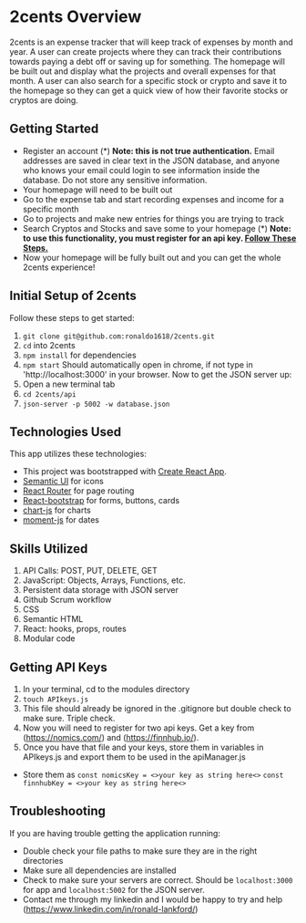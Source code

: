 # 2cents Overview
  2cents is an expense tracker that will keep track of expenses by month and year. A user can create projects where they can track their contributions towards paying a debt off or saving up for something. The homepage will be built out and display what the projects and overall expenses for that month. A user can also search for a specific stock or crypto and save it to the homepage so they can get a quick view of how their favorite stocks or cryptos are doing.

## Getting Started
  * Register an account (*) **Note: this is not true authentication.** Email addresses are saved in clear text in the JSON database, and anyone who knows your email could login to see information inside the database. Do not store any sensitive information.
  * Your homepage will need to be built out
  * Go to the expense tab and start recording expenses and income for a specific month
  * Go to projects and make new entries for things you are trying to track
  * Search Cryptos and Stocks and save some to your homepage (*) **Note: to use this functionality, you must register for an api key. [Follow These Steps.](#Getting-API-Keys)**
  * Now your homepage will be fully built out and you can get the whole 2cents experience!

## Initial Setup of 2cents
  Follow these steps to get started:
  1. `git clone git@github.com:ronaldo1618/2cents.git`
  1. `cd` into 2cents
  1. `npm install` for dependencies
  1. `npm start` Should automatically open in chrome, if not type in 'http://localhost:3000' in your browser.
  Now to get the JSON server up:
  1. Open a new terminal tab
  1. `cd 2cents/api`
  1. `json-server -p 5002 -w database.json`

## Technologies Used
  This app utilizes these technologies:
  * This project was bootstrapped with [Create React App](https://github.com/facebook/create-react-app).
  * [Semantic UI](https://react.semantic-ui.com/) for icons
  * [React Router](https://reacttraining.com/react-router/) for page routing
  * [React-bootstrap](https://react-bootstrap.github.io/) for forms, buttons, cards
  * [chart-js](https://www.chartjs.org/) for charts
  * [moment-js](https://momentjs.com/) for dates

## Skills Utilized
  1. API Calls: POST, PUT, DELETE, GET
  1. JavaScript: Objects, Arrays, Functions, etc.
  1. Persistent data storage with JSON server
  1. Github Scrum workflow
  1. CSS
  1. Semantic HTML
  1. React: hooks, props, routes
  1. Modular code

## Getting API Keys
  1. In your terminal, cd to the modules directory
  1. `touch APIkeys.js`
  1. This file should already be ignored in the .gitignore but double check to make sure. Triple check.
  1. Now you will need to register for two api keys. Get a key from (https://nomics.com/) and (https://finnhub.io/).
  1. Once you have that file and your keys, store them in variables in APIkeys.js and export them to be used in the apiManager.js
  * Store them as `const nomicsKey = <>your key as string here<>`
                  `const finnhubKey = <>your key as string here<>`

## Troubleshooting
  If you are having trouble getting the application running:
  * Double check your file paths to make sure they are in the right directories
  * Make sure all dependencies are installed
  * Check to make sure your servers are correct. Should be `localhost:3000` for app and `localhost:5002` for the JSON server.
  * Contact me through my linkedin and I would be happy to try and help (https://www.linkedin.com/in/ronald-lankford/)
